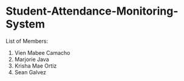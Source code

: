 ﻿# Student-Attendance-Monitoring-System
List of Members:
1.  Vien Mabee Camacho
2.  Marjorie Java
3.  Krisha Mae Ortiz
4.  Sean Galvez
